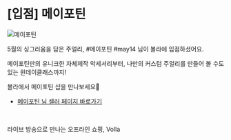 # [입점] 메이포틴

![메이포틴](../../assets/marketing/dist/seller-may14.png)

5월의 싱그러움을 담은 주얼리, #메이포틴 #may14 님이 볼라에 입점하셨어요.

메이포틴만의 유니크한 자체제작 악세서리부터, 나만의 커스텀 주얼리를 만들어 볼 수도 있는 원데이클래스까지!

볼라에서 메이포틴 샵을 만나보세요🌷

- [메이포틴 님 셀러 페이지 바로가기](volla://deeplink/seller/19)

<br>

라이브 방송으로 만나는 오프라인 쇼핑, Volla
